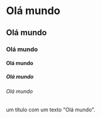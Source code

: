 <h1>Olá mundo</h1>
<h2>Olá mundo</h2>
<h3>Olá mundo</h3>
<h4>Olá mundo</h4>
<h5>Olá mundo</h5>
<h6>Olá mundo</h6>

um título com um texto "Olá mundo".
